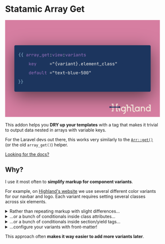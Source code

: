 # Statamic Array Get
![Image depicting Antlers template syntax for this addon](./array_get.png)

This addon helps you **DRY up your templates** with a tag that makes it trivial to output data nested in arrays with variable keys.

For the Laravel devs out there, this works very similarly to the [`Arr::get()`][laravel-array-get] (or the old `array_get()`) helper.

[Looking for the docs?](./DOCUMENTATION.md)


## Why?
I use it most often to **simplify markup for component variants**.

For example, on [Highland's website][highland-website] we use several different color variants for our navbar and logo. Each variant requires setting several classes across six elements.

<details>
  <summary>
    Rather than repeating markup with slight differences…
  </summary>

  ```handlebars
  <!--
    Note this example strips out a lot of complexity surrounding responsive 
    design and JavaScript-powered mobile behavior.
  -->
  {{ if navbar_variant === 'blue_tan_pink' }}
    <nav>
      <header class="bg-blue-500">
        <a href="/">
          {{ partial:components/svg/logo
              p_logo_type_class     ="text-tan-200"
              p_logo_crossbar_class ="text-pink-400"
          }}
        </a>
        <ol>
          {{ links }}
            <a href="{{ url }}" class="text-white">
          {{ /links }}
        </ol>
      </header>
    </nav>


  {{ elseif navbar_variant === 'blue_tan_peach' }}
    <nav>
      <header class="bg-blue-500">
        <a href="/">
          {{ partial:components/svg/logo
              p_logo_type_class     ="text-tan-200"
              p_logo_crossbar_class ="text-peach-300"
          }}
        </a>
        <ol>
          {{ links }}
            <a href="{{ url }}" class="text-white">
          {{ /links }}
        </ol>
      </header>
    </nav>

    <!-- Insert several more variants. -->
  {{ /if }}
  ```
</details>


<details>
  <summary>
    …or a bunch of conditionals inside class attributes…
  </summary>

  ```handlebars
  <!--
    Note this example strips out a lot of complexity surrounding responsive 
    design and JavaScript-powered mobile behavior.
  -->
  <nav>
    <header class="{{ if navbar_variant === 'blue_tan_pink' }}bg-blue-500{{ elseif navbar_variant === 'blue_tan_peach' }}bg-blue-500 <!-- MOAR VARIANTS -->{{ /if }}">
      <!-- Let's just stop there on this one... -->
  </nav>
  ```
</details>


<details>
  <summary>
    …or a bunch of conditionals inside section/yield tags…
  </summary>

  ```handlebars
  <!--
    Note this example strips out a lot of complexity surrounding responsive 
    design and JavaScript-powered mobile behavior.
  -->
  {{ if navbar_variant === 'blue_tan_pink' }}
    {{ section:navbar_header_class }}
      bg-blue-500
    {{ /section:navbar_header_class }}
    
    {{ section:logo_type_class }}
      text-tan-200
    {{ /section:logo_type_class }}

    {{ section:logo_crossbar_class }}
      text-pink-400
    {{ /section:logo_crossbar_class }}

    {{ section:navbar_links_class }}
      text-white
    {{ /section:navbar_links_class }}

  {{ elseif navbar_variant === 'blue_tan_peach' }}
    {{ section:navbar_header_class }}
      bg-blue-500
    {{ /section:navbar_header_class }}
    
    {{ section:logo_type_class }}
      text-tan-200
    {{ /section:logo_type_class }}

    {{ section:logo_crossbar_class }}
      text-peach-300
    {{ /section:logo_crossbar_class }}

    {{ section:navbar_links_class }}
      text-white
    {{ /section:navbar_links_class }}

    <!-- Insert several more variants. -->
  {{ /if }}

  <nav>
    <header class="{{ yield:navbar_header_class }}">
      <a href="/">
        {{ partial:components/svg/logo
            p_logo_type_class     ="{yield:logo_type_class}"
            p_logo_crossbar_class ="{yield:logo_crossbar_class}"
        }}
      </a>
      <ol>
        {{ links }}
          <a href="{{ url }}" class="{{ yield:navbar_links_class }}">
        {{ /links }}
      </ol>
    </header>
  </nav>
  ```
</details>


<details>
  <summary>
    …configure your variants with front-matter!
  </summary>

  ```handlebars
  ---
  navbar_variants:
    # Variants are named by colors used for navbar background, logo text color, 
    # and logo crossbar color, respectively.
    blue_tan_pink:
      navbar_header_class:        bg-blue-500
      navbar_logo_type_class:     text-tan-200
      navbar_logo_crossbar_class: text-pink-400
      navbar_menu_button_class:   text-white
      navbar_links_class:         text-white hover:text-blue-100
      navbar_last_link_class:     text-white
    blue_tan_peach:
      navbar_header_class:        bg-blue-500
      navbar_logo_type_class:     text-tan-200
      navbar_logo_crossbar_class: text-peach-300
      navbar_menu_button_class:   text-white
      navbar_links_class:         text-white hover:text-blue-100
      navbar_last_link_class:     text-white
    # Insert several more variants.
  ---




  <nav>
    <header class="{{ array_get:view:navbar_variants key='{navbar_variant}.navbar_header_class' }}">
      <a href="/">
        {{ partial:components/svg/logo
            p_logo_type_class     ="{array_get:view:navbar_variants key='{navbar_variant}.navbar_logo_type_class'}"
            p_logo_crossbar_class ="{array_get:view:navbar_variants key='{navbar_variant}.navbar_logo_crossbar_class'}"
        }}
      </a>
      <ol>
        {{ links }}
          <a href="{{ url }}" class="{{ array_get:view:navbar_variants key='{navbar_variant}.navbar_links_class' }}">
        {{ /links }}
      </ol>
    </header>
  </nav>
  ```
</details>


This approach often **makes it way easier to add more variants later**.




[highland-website]:  https://highlandsolutions.com/
[laravel-array-get]: https://laravel.com/docs/8.x/helpers#method-array-get
